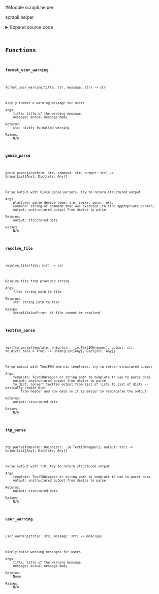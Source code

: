 <link rel="preload stylesheet" as="style" href="https://cdnjs.cloudflare.com/ajax/libs/10up-sanitize.css/11.0.1/sanitize.min.css" integrity="sha256-PK9q560IAAa6WVRRh76LtCaI8pjTJ2z11v0miyNNjrs=" crossorigin>
<link rel="preload stylesheet" as="style" href="https://cdnjs.cloudflare.com/ajax/libs/10up-sanitize.css/11.0.1/typography.min.css" integrity="sha256-7l/o7C8jubJiy74VsKTidCy1yBkRtiUGbVkYBylBqUg=" crossorigin>
<link rel="stylesheet preload" as="style" href="https://cdnjs.cloudflare.com/ajax/libs/highlight.js/10.1.1/styles/github.min.css" crossorigin>
<script defer src="https://cdnjs.cloudflare.com/ajax/libs/highlight.js/10.1.1/highlight.min.js" integrity="sha256-Uv3H6lx7dJmRfRvH8TH6kJD1TSK1aFcwgx+mdg3epi8=" crossorigin></script>
<script>window.addEventListener('DOMContentLoaded', () => hljs.initHighlighting())</script>















#Module scrapli.helper

scrapli.helper

<details class="source">
    <summary>
        <span>Expand source code</span>
    </summary>
    <pre>
        <code class="python">
"""scrapli.helper"""
import importlib
from io import TextIOWrapper
from pathlib import Path
from shutil import get_terminal_size
from typing import Any, Dict, List, Optional, TextIO, Union
from warnings import warn

import pkg_resources  # pylint: disable=C0411

from scrapli.exceptions import ScrapliValueError
from scrapli.logging import logger


def _textfsm_get_template(platform: str, command: str) -> Optional[TextIO]:
    """
    Find correct TextFSM template based on platform and command executed

    Args:
        platform: ntc-templates device type; i.e. cisco_ios, arista_eos, etc.
        command: string of command that was executed (to find appropriate template)

    Returns:
        None or TextIO of opened template

    Raises:
        N/A

    """
    try:
        importlib.import_module(name=".templates", package="ntc_templates")
        CliTable = getattr(importlib.import_module(name=".clitable", package="textfsm"), "CliTable")
    except ModuleNotFoundError as exc:
        title = "Optional Extra Not Installed!"
        message = (
            "Optional extra 'textfsm' is not installed!\n"
            f"To resolve this issue, install '{exc.name}'. You can do this in one of the following"
            " ways:\n"
            "1: 'pip install -r requirements-textfsm.txt'\n"
            "2: 'pip install scrapli[textfsm]'"
        )
        user_warning(title=title, message=message)
        return None
    template_dir = pkg_resources.resource_filename("ntc_templates", "templates")
    cli_table = CliTable("index", template_dir)
    template_index = cli_table.index.GetRowMatch({"Platform": platform, "Command": command})
    if not template_index:
        logger.warning(
            f"No match in ntc_templates index for platform `{platform}` and command `{command}`"
        )
        return None
    template_name = cli_table.index.index[template_index]["Template"]
    template = open(f"{template_dir}/{template_name}")
    return template


def _textfsm_to_dict(
    structured_output: Union[List[Any], Dict[str, Any]], header: List[str]
) -> Union[List[Any], Dict[str, Any]]:
    """
    Create list of dicts from textfsm output and header

    Args:
        structured_output: parsed textfsm output
        header: list of strings representing column headers for textfsm output

    Returns:
        output: structured data

    Raises:
        N/A

    """
    logger.debug("converting textfsm output to dictionary representation")
    header_lower = [h.lower() for h in header]
    structured_output = [dict(zip(header_lower, row)) for row in structured_output]
    return structured_output


def textfsm_parse(
    template: Union[str, TextIOWrapper], output: str, to_dict: bool = True
) -> Union[List[Any], Dict[str, Any]]:
    """
    Parse output with TextFSM and ntc-templates, try to return structured output

    Args:
        template: TextIOWrapper or string path to template to use to parse data
        output: unstructured output from device to parse
        to_dict: convert textfsm output from list of lists to list of dicts -- basically create dict
            from header and row data so it is easier to read/parse the output

    Returns:
        output: structured data

    Raises:
        N/A

    """
    import textfsm  # pylint: disable=C0415

    if not isinstance(template, TextIOWrapper):
        template_file = open(template)
    else:
        template_file = template
    re_table = textfsm.TextFSM(template_file)
    try:
        structured_output: Union[List[Any], Dict[str, Any]] = re_table.ParseText(output)
        if to_dict:
            structured_output = _textfsm_to_dict(
                structured_output=structured_output, header=re_table.header
            )
        return structured_output
    except textfsm.parser.TextFSMError:
        logger.warning("failed to parse data with textfsm")
    return []


def genie_parse(platform: str, command: str, output: str) -> Union[List[Any], Dict[str, Any]]:
    """
    Parse output with Cisco genie parsers, try to return structured output

    Args:
        platform: genie device type; i.e. iosxe, iosxr, etc.
        command: string of command that was executed (to find appropriate parser)
        output: unstructured output from device to parse

    Returns:
        output: structured data

    Raises:
        N/A

    """
    try:
        Device = getattr(importlib.import_module(name=".conf.base", package="genie"), "Device")
        get_parser = getattr(
            importlib.import_module(name=".libs.parser.utils", package="genie"), "get_parser"
        )
    except ModuleNotFoundError as exc:
        title = "Optional Extra Not Installed!"
        message = (
            "Optional extra 'genie' is not installed!\n"
            f"To resolve this issue, install '{exc.name}'. You can do this in one of the following"
            " ways:\n"
            "1: 'pip install -r requirements-genie.txt'\n"
            "2: 'pip install scrapli[genie]'"
        )
        user_warning(title=title, message=message)
        return []

    genie_device = Device("scrapli_device", custom={"abstraction": {"order": ["os"]}}, os=platform)

    try:
        get_parser(command, genie_device)
        genie_parsed_result = genie_device.parse(command, output=output)
        if isinstance(genie_parsed_result, (list, dict)):
            return genie_parsed_result
    except Exception as exc:  # pylint: disable=W0703
        logger.warning(f"failed to parse data with genie, genie raised exception: `{exc}`")
    return []


def ttp_parse(template: Union[str, TextIOWrapper], output: str) -> Union[List[Any], Dict[str, Any]]:
    """
    Parse output with TTP, try to return structured output

    Args:
        template: TextIOWrapper or string path to template to use to parse data
        output: unstructured output from device to parse

    Returns:
        output: structured data

    Raises:
        N/A

    """
    try:
        ttp = getattr(importlib.import_module(name="ttp"), "ttp")
    except ModuleNotFoundError as exc:
        title = "Optional Extra Not Installed!"
        message = (
            "Optional extra 'ttp' is not installed!\n"
            f"To resolve this issue, install '{exc.name}'. You can do this in one of the following"
            " ways:\n"
            "1: 'pip install -r requirements-ttp.txt'\n"
            "2: 'pip install scrapli[ttp]'"
        )
        user_warning(title=title, message=message)
        return []

    if not isinstance(template, (str, TextIOWrapper)):
        logger.info(f"invalid template `{template}`; template should be string or TextIOWrapper")
        return []

    ttp_parser_template_name = "scrapli_ttp_parse"
    ttp_parser = ttp()
    ttp_parser.add_template(template=template, template_name=ttp_parser_template_name)
    ttp_parser.add_input(data=output, template_name=ttp_parser_template_name)
    ttp_parser.parse()
    ttp_result: Dict[str, List[Any]] = ttp_parser.result(structure="dictionary")
    return ttp_result[ttp_parser_template_name]


def resolve_file(file: str) -> str:
    """
    Resolve file from provided string

    Args:
        file: string path to file

    Returns:
        str: string path to file

    Raises:
        ScrapliValueError: if file cannot be resolved

    """
    if Path(file).is_file():
        return str(Path(file))
    if Path(file).expanduser().is_file():
        return str(Path(file).expanduser())
    raise ScrapliValueError(f"File path `{file}` could not be resolved")


def format_user_warning(title: str, message: str) -> str:
    """
    Nicely format a warning message for users

    Args:
        title: title of the warning message
        message: actual message body

    Returns:
        str: nicely formatted warning

    Raises:
        N/A

    """
    terminal_width = get_terminal_size().columns
    warning_banner_char = "*"

    if len(title) > (terminal_width - 4):
        warning_header = warning_banner_char * terminal_width
    else:
        banner_char_count = terminal_width - len(title) - 2
        left_banner_char_count = banner_char_count // 2
        right_banner_char_count = (
            banner_char_count / 2 if banner_char_count % 2 == 0 else (banner_char_count // 2) + 1
        )
        warning_header = (
            f"{warning_banner_char:{warning_banner_char}>{left_banner_char_count}}"
            f" {title} "
            f"{warning_banner_char:{warning_banner_char}<{right_banner_char_count}}"
        )

    warning_footer = warning_banner_char * terminal_width

    warning_message = (
        "\n\n"
        + warning_header
        + "\n"
        + message.center(terminal_width)
        + "\n"
        + warning_footer
        + "\n"
    )

    return warning_message


def user_warning(title: str, message: str) -> None:
    """
    Nicely raise warning messages for users

    Args:
        title: title of the warning message
        message: actual message body

    Returns:
        None

    Raises:
        N/A

    """
    warning_message = format_user_warning(title=title, message=message)
    logger.warning(warning_message)
    warn(warning_message)
        </code>
    </pre>
</details>



## Functions

    

#### format_user_warning
`format_user_warning(title: str, message: str) ‑> str`

```text
Nicely format a warning message for users

Args:
    title: title of the warning message
    message: actual message body

Returns:
    str: nicely formatted warning

Raises:
    N/A
```




    

#### genie_parse
`genie_parse(platform: str, command: str, output: str) ‑> Union[List[Any], Dict[str, Any]]`

```text
Parse output with Cisco genie parsers, try to return structured output

Args:
    platform: genie device type; i.e. iosxe, iosxr, etc.
    command: string of command that was executed (to find appropriate parser)
    output: unstructured output from device to parse

Returns:
    output: structured data

Raises:
    N/A
```




    

#### resolve_file
`resolve_file(file: str) ‑> str`

```text
Resolve file from provided string

Args:
    file: string path to file

Returns:
    str: string path to file

Raises:
    ScrapliValueError: if file cannot be resolved
```




    

#### textfsm_parse
`textfsm_parse(template: Union[str, _io.TextIOWrapper], output: str, to_dict: bool = True) ‑> Union[List[Any], Dict[str, Any]]`

```text
Parse output with TextFSM and ntc-templates, try to return structured output

Args:
    template: TextIOWrapper or string path to template to use to parse data
    output: unstructured output from device to parse
    to_dict: convert textfsm output from list of lists to list of dicts -- basically create dict
        from header and row data so it is easier to read/parse the output

Returns:
    output: structured data

Raises:
    N/A
```




    

#### ttp_parse
`ttp_parse(template: Union[str, _io.TextIOWrapper], output: str) ‑> Union[List[Any], Dict[str, Any]]`

```text
Parse output with TTP, try to return structured output

Args:
    template: TextIOWrapper or string path to template to use to parse data
    output: unstructured output from device to parse

Returns:
    output: structured data

Raises:
    N/A
```




    

#### user_warning
`user_warning(title: str, message: str) ‑> NoneType`

```text
Nicely raise warning messages for users

Args:
    title: title of the warning message
    message: actual message body

Returns:
    None

Raises:
    N/A
```